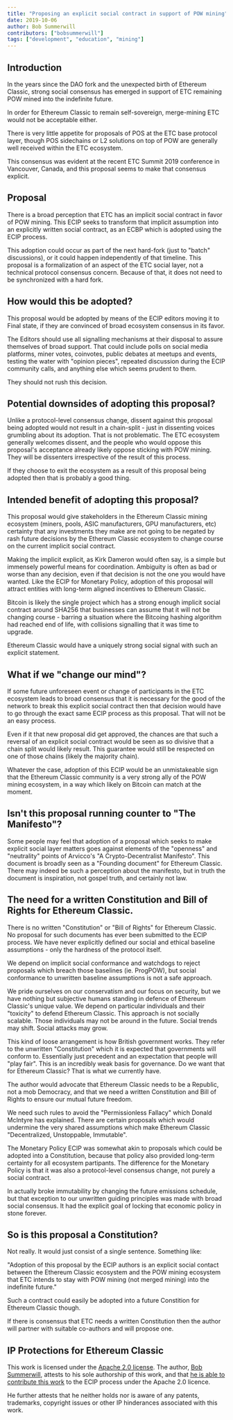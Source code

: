 ```yaml
---
title: "Proposing an explicit social contract in support of POW mining"
date: 2019-10-06
author: Bob Summerwill
contributors: ["bobsummerwill"]
tags: ["development", "education", "mining"]
---
```


## Introduction

In the years since the DAO fork and the unexpected
birth of Ethereum Classic, strong social
consensus has emerged in support of ETC remaining
POW mined into the indefinite future.

In order for Ethereum Classic to remain
self-sovereign, merge-mining ETC would not be
acceptable either.

There is very little appetite for proposals of
POS at the ETC base protocol layer, though POS
sidechains or L2 solutions on top of POW are
generally well received within the ETC ecosystem.

This consensus was evident at the recent ETC Summit
2019 conference in Vancouver, Canada, and this
proposal seems to make that consensus explicit.

## Proposal

There is a broad perception that ETC has an implicit
social contract in favor of POW mining. This ECIP
seeks to transform that implicit assumption into
an explicitly written social contract, as an
ECBP which is adopted using the ECIP process.

This adoption could occur as part of the next
hard-fork (just to "batch" discussions), or it could
happen independently of that timeline. This
proposal is a formalization of an aspect of the
ETC social layer, not a technical protocol consensus
concern. Because of that, it does not need to be
synchronized with a hard fork.

## How would this be adopted?

This proposal would be adopted by means of the ECIP
editors moving it to Final state, if they are
convinced of broad ecosystem consensus in its
favor.

The Editors should use all signalling
mechanisms at their disposal to assure themselves
of broad support. That could include polls on social
media platforms, miner votes, coinvotes, public debates at meetups and events, testing the water
with "opinion pieces", repeated discussion during
the ECIP community calls, and anything else which seems prudent to them.

They should not rush this decision.

## Potential downsides of adopting this proposal?

Unlike a protocol-level consensus change,
dissent against this proposal being adopted would
not result in a chain-split - just in dissenting
voices grumbling about its adoption. That is not
problematic. The ETC ecosystem generally welcomes
dissent, and the people who would oppose this
proposal's acceptance already likely oppose
sticking with POW mining. They will be dissenters
irrespective of the result of this process.

If they choose to exit the ecosystem as a result
of this proposal being adopted then that is probably
a good thing.

## Intended benefit of adopting this proposal?

This proposal would give stakeholders in the Ethereum
Classic mining ecosystem (miners, pools, ASIC manufacturers, GPU manufacturers, etc) certainty
that any investments they make are not going to be
negated by rash future decisions by the Ethereum
Classic ecosystem to change course on the current
implicit social contract.

Making the implicit explicit, as Kirk Dameron
would often say, is a simple but immensely
powerful means for coordination.
Ambiguity is often as bad or worse than any decision,
even if that decision is not the one you would have
wanted. Like the ECIP for Monetary Policy, adoption
of this proposal will attract entities with long-term
aligned incentives to Ethereum Classic.

Bitcoin is likely the single project which has
a strong enough implicit social contract around
SHA256 that businesses can assume that it will not
be changing course - barring a situation where the
Bitcoing hashing algorithm had reached end of life,
with collisions signalling that it was time to
upgrade.

Ethereum Classic would have a uniquely strong social
signal with such an explicit statement.

## What if we "change our mind"?

If some future unforeseen event or change of
participants in the ETC ecosystem leads to broad
consensus that it is necessary for the good of the
network to break this explicit social contract then
that decision would have to go through the exact
same ECIP process as this proposal. That will
not be an easy process.

Even if it that new proposal did get approved,
the chances are that such a reversal of an
explicit social contract would be seen as so
divisive that a chain split would likely result.
This guarantee would still be respected on one of those chains (likely the majority chain).

Whatever the case, adoption of this ECIP would be
an unmistakeable sign that the Ethereum Classic
community is a very strong ally of the POW mining
ecosystem, in a way which likely on Bitcoin can
match at the moment.

## Isn't this proposal running counter to "The Manifesto"?

Some people may feel that adoption of a proposal
which seeks to make explicit social layer matters
goes against elements of the "openness"
and "neutrality" points of Arvicco's "A
Crypto-Decentralist Manifesto". This document
is broadly seen as a "Founding document" for
Ethereum Classic. There may indeed be such a perception about the manifesto, but in truth
the document is inspiration, not gospel truth,
and certainly not law.

## The need for a written Constitution and Bill of Rights for Ethereum Classic.

There is no written "Constitution" or "Bill of
Rights" for Ethereum Classic. No proposal for
such documents has ever been submitted to
the ECIP process. We have never explicitly
defined our social and ethical baseline
assumptions - only the hardness of
the protocol itself.

We depend on implicit social conformance and
watchdogs to reject proposals which breach those
baselines (ie. ProgPOW), but social conformance
to unwritten baseline assumptions is not a
safe approach.

We pride ourselves on our conservatism
and our focus on security, but we have nothing
but subjective humans standing in defence of Ethereum
Classic's unique value. We depend on particular
individuals and their "toxicity" to defend
Ethereum Classic. This approach is not socially
scalable. Those individuals may not be around
in the future. Social trends may shift.
Social attacks may grow.

This kind of loose arrangement is how British
government works. They refer to the unwritten
"Constitution" which it is expected that governments
will conform to. Essentially just precedent and
an expectation that people will "play fair".
This is an incredibly weak basis for governance.
Do we want that for Ethereum Classic?
That is what we currently have.

The author would advocate that Ethereum Classic
needs to be a Republic, not a mob Democracy, and
that we need a written Constitution and Bill of
Rights to ensure our mutual future freedom.

We need such rules to avoid the "Permissionless
Fallacy" which Donald McIntyre has explained.
There are certain proposals which would undermine
the very shared assumptions which make Ethereum
Classic "Decentralized, Unstoppable, Immutable".

The Monetary Policy ECIP was somewhat akin to
proposals which could be adopted into a
Constitution, because that policy also provided
long-term certainty for all ecosystem partipants.
The difference for the Monetary Policy is that
it was also a protocol-level consensus change,
not purely a social contract.

In actually broke immutability by changing the
future emissions schedule, but that exception
to our unwritten guiding principles was made
with broad social consensus. It had the
explicit goal of locking that economic policy
in stone forever.

## So is this proposal a Constitution?

Not really. It would just consist of a single
sentence. Something like:

"Adoption of this proposal by the ECIP authors
is an explicit social contact between the
Ethereum Classic ecosystem and the POW mining
ecosystem that ETC intends to stay with POW
mining (not merged mining) into the
indefinite future."

Such a contract could easily be adopted into
a future Constition for Ethereum Classic though.

If there is consensus that ETC needs a written
Constitution then the author will partner with
suitable co-authors and will propose one.

## IP Protections for Ethereum Classic

This work is licensed under the [Apache 2.0 license](https://www.apache.org/licenses/LICENSE-2.0).
The author,
[Bob Summerwill](https://bobsummerwill.com),
attests to his sole authorship of this work,
and that
[he is able to contribute this work](https://developercertificate.org/.)
to the ECIP process under the Apache 2.0 licence.

He further attests that he neither holds nor is aware of any patents, trademarks, copyright issues or other IP hinderances associated with this work.
